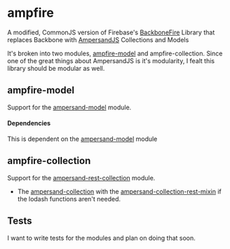 # ampfire
A modified, CommonJS version of Firebase's [BackboneFire](https://github.com/firebase/backbonefire) Library that replaces Backbone with [AmpersandJS](http://ampersandjs.com/) Collections and Models

It's broken into two modules, [ampfire-model](#ampfire-model) and ampfire-collection. Since one of the great things about AmpersandJS is it's modularity, I fealt this library should be modular as well.

## ampfire-model
Support for the [ampersand-model](https://github.com/AmpersandJS/ampersand-model) module.

#### Dependencies
This is dependent on the [ampersand-model](https://github.com/AmpersandJS/ampersand-model) module

## ampfire-collection
Support for the [ampersand-rest-collection](https://github.com/ampersandjs/ampersand-rest-collection) module.
- The [ampersand-collection](https://github.com/ampersandjs/ampersand-collection) with the [ampersand-collection-rest-mixin](https://github.com/ampersandjs/ampersand-collection-rest-mixin) if the lodash functions aren't needed.

## Tests
I want to write tests for the modules and plan on doing that soon.
